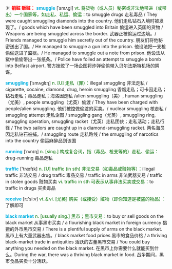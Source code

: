 ☀ <font color="red">**销赃 贩赃：**</font>
<font color="sky blue">**smuggle**</font> [ˈsmʌgl]
<font color="rgb(227, 108, 9)">vt. 将货物（或人员）秘密或非法地带进（或带出）一个国家等，如走私、私运、偷运：</font>to smuggle drugs 走私毒品 / They were caught smuggling diamonds into the country. 他们走私钻石入境时被发现了。/ goods which have been smuggled into Britain 偷运进入英国的货物 / Weapons are being smuggled across the border. 武器正被偷运过边境。/ Friends managed to smuggle him secretly out of the country. 朋友们将他秘密送出了国。/ He managed to smuggle a gun into the prison. 他设法把一支枪偷偷送进了监狱。/ He managed to smuggle out a note from prison. 他设法从狱中偷偷带出一张纸条。/ Police have foiled an attempt to smuggle a bomb into Belfast airport. 警方挫败了一场企图将炸弹偷偷带入贝尔法斯特机场的阴谋。
           
<font color="sky blue">**smuggling**</font> [ˈsmʌglɪŋ]
<font color="rgb(227, 108, 9)">n. [U] 走私（罪）：</font>illegal smuggling 非法走私 / cigarette, cocaine, diamond, drug, heroin smuggling 香烟走私；可卡因走私；钻石走私；毒品走私；海洛因走私 /alien smuggling（美）, human smuggling（尤美）, people smuggling（尤英）偷渡 / They have been charged with people/alien smuggling. 他们被控做偷渡的买卖。/ nuclear smuggling 核走私 / smuggling attempt 走私企图 / smuggling gang（尤英）, smuggling ring, smuggling operation, smuggling racket（尤英）走私团伙；走私活动；走私行径 / The two sailors are caught up in a diamond-smuggling racket. 两名海员因走私钻石被捕。/ smuggling route 走私路线 / the smuggling of narcotics into the country 偷运麻醉品到该国
           
<font color="sky blue">**running**</font> [ˈrʌnɪŋ]
<font color="rgb(227, 108, 9)">n. [sing.] 构成复合词，指（毒品、枪支等的）走私、偷运：</font>drug-running 毒品走私

<font color="sky blue">**traffic**</font> ['træfɪk] 
<font color="rgb(227, 108, 9)">n. [U] traffic (in sth) 非法交易（如毒品或赃物等）：</font>illegal traffic 非法交易 / drug traffic 毒品交易 / traffic in arms 非法武器交易 / traffic in stolen goods 赃物买卖 <font color="rgb(227, 108, 9)">vi. traffic in sth 可表示从事非法买卖或交易：</font>to traffic in drugs 买卖毒品

<font color="sky blue">**receive**</font> [rɪ'si:v] 
<font color="rgb(227, 108, 9)">vt.＆vi. [尤英] 购买（或接受）赃物（即你知道是被盗的物品）：</font>了解即可
           
<font color="sky blue">**black market**</font>
<font color="rgb(227, 108, 9)">n. [usually sing.] 黑市；黑市交易：</font>to buy or sell goods on the black market 从事黑市买卖 / a flourishing black market in foreign currency 猖獗的外币黑市交易 / There is a plentiful supply of arms on the black market. 黑市上有大量武器出售。/ black market food prices 黑市的食品价格 / a thriving black-market trade in antiquities 活跃的古董黑市交易 / You could buy anything you needed on the black market. 在黑市上你需要什么就能买到什么。During the war, there was a thriving black market in food. 战争期间，黑市食品买卖十分活跃。
